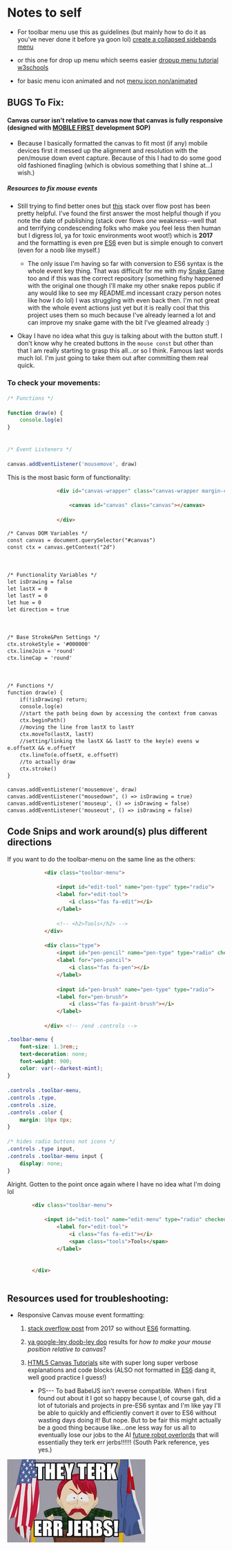 # Notes to self

- For toolbar menu use this as guidelines (but mainly how to do it as you've never done it before ya goon lol) [create a collapsed sidebands menu](https://www.w3schools.com/howto/howto_js_collapse_sidepanel.asp)

- or this one for drop up menu which seems easier [dropup menu tutorial w3schools](https://www.w3schools.com/howto/howto_css_dropup.asp)

- for basic menu icon animated and not [menu icon non/animated](https://www.w3schools.com/howto/howto_css_menu_icon.asp)




## BUGS To Fix: 

#### Canvas cursor isn't relative to canvas now that canvas is fully responsive (designed with [MOBILE FIRST](https://smartbear.com/learn/performance-monitoring/what-is-mobile-first/#:~:text=Mobile%20First%20Approach%20refers%20to,the%20design%20for%20mobile%20afterwards.) development SOP)

- Because I basically formatted the canvas to fit most (if any) mobile devices first it messed up the alignment and resolution with the pen/mouse down event capture. Because of this I had to do some good old fashioned finagling (which is obvious something that I shine at...I wish.)

##### Resources to fix mouse events

- Still trying to find better ones but [this](https://stackoverflow.com/questions/43853119/javascript-wrong-mouse-position-when-drawing-on-canvas/43873988) stack over flow post has been pretty helpful. I've found the first answer the most helpful though if you note the date of publishing (stack over flows *one* weakness--well that and terrifying condescending folks who make you feel less then human but I digress lol, ya for toxic environments woot woot!) which is **2017** and the formatting is even pre [ES6](https://www.w3schools.com/js/js_es6.asp) even but is simple enough to convert (even for a noob like myself.)

    - The only issue I'm having so far with conversion to ES6 syntax is the whole event key thing. That was difficult for me with my [Snake Game](https://bridgettesanderson.com/snake-by-bridgette/) too and if this was the correct repository (something fishy happened with the original one though I'll make my other snake repos public if any would like to see my README.md incessant crazy person notes like how I do lol) I was struggling with even back then. I'm not great with the whole event actions just yet but it is really cool that this project uses them so much because I've already learned a lot and can improve my snake game with the bit I've gleamed already :)  


- Okay I have no idea what this guy is talking about with the button stuff. I don't know why he created buttons in the `mouse const` but other than that I am really starting to grasp this all...or so I think. Famous last words much lol. I'm just going to take them out after committing them real quick.








### To check your movements: 
```js
/* Functions */

function draw(e) {
    console.log(e)
}


/* Event Listeners */

canvas.addEventListener('mousemove', draw)
```

This is the most basic form of functionality: 

```html
                <div id="canvas-wrapper" class="canvas-wrapper margin-center">

                    <canvas id="canvas" class="canvas"></canvas>
        
                </div>
```

```JS
/* Canvas DOM Variables */
const canvas = document.querySelector("#canvas")
const ctx = canvas.getContext("2d")



/* Functionality Variables */
let isDrawing = false
let lastX = 0
let lastY = 0
let hue = 0
let direction = true



/* Base Stroke&Pen Settings */
ctx.strokeStyle = '#000000'
ctx.lineJoin = 'round'
ctx.lineCap = 'round'



/* Functions */
function draw(e) {
    if(!isDrawing) return;
    console.log(e)
    //start the path being down by accessing the context from canvas 
    ctx.beginPath()
    //moving the line from lastX to lastY
    ctx.moveTo(lastX, lastY)
    //setting/linking the lastX && lastY to the key(e) evens w e.offsetX && e.offsetY
    ctx.lineTo(e.offsetX, e.offsetY)
    //to actually draw
    ctx.stroke()
}

canvas.addEventListener('mousemove', draw)
canvas.addEventListener("mousedown", () => isDrawing = true)
canvas.addEventListener('mouseup', () => isDrawing = false)
canvas.addEventListener('mouseout', () => isDrawing = false)
```





## Code Snips and work around(s) plus different directions

If you want to do the toolbar-menu on the same line as the others:

```HTML
            <div class="toolbar-menu">

                <input id="edit-tool" name="pen-type" type="radio">
                <label for="edit-tool">
                    <i class="fas fa-edit"></i>
                </label>

                <!-- <h2>Tools</h2> -->
            </div>

            <div class="type">
                <input id="pen-pencil" name="pen-type" type="radio" checked>
                <label for="pen-pencil">
                    <i class="fas fa-pen"></i>
                </label>

                <input id="pen-brush" name="pen-type" type="radio">
                <label for="pen-brush">
                    <i class="fas fa-paint-brush"></i>
                </label>

            </div> <!-- /end .controls -->

```

```CSS
.toolbar-menu {
    font-size: 1.3rem;;
    text-decoration: none;
    font-weight: 900;
    color: var(--darkest-mint);
}

.controls .toolbar-menu,
.controls .type,
.controls .size,
.controls .color {
    margin: 10px 0px;
}

/* hides radio buttons not icons */
.controls .type input,
.controls .toolbar-menu input {
    display: none;
}

```

Alright. Gotten to the point once again where I have no idea what I'm doing lol 

```HTML
        <div class="toolbar-menu">

            <input id="edit-tool" name="edit-menu" type="radio" checked>
                <label for="edit-tool">
                    <i class="fas fa-edit"></i>
                    <span class="tools">Tools</span>
                </label>


        </div>
```

```CSS

```




## Resources used for troubleshooting: 

- Responsive Canvas mouse event formatting: 

    1. [stack overflow post](https://stackoverflow.com/questions/43853119/javascript-wrong-mouse-position-when-drawing-on-canvas/43873988) from 2017 so without [ES6](https://www.w3schools.com/js/js_es6.asp) formatting. 

    2. [ya google-ley doob-ley doo](https://www.google.com/search?q=How+do+I+make+my+mouse+position+relative+to+canvas%3F&biw=758&bih=944&sxsrf=AOaemvJ4KyMxjUmi74b84xXEz9USQGNuIw%3A1637772484340&ei=xGyeYcGWFPuF9PwPiL-62Aw&ved=0ahUKEwjBiJv5ubH0AhX7Ap0JHYifDssQ4dUDCA4&uact=5&oq=How+do+I+make+my+mouse+position+relative+to+canvas%3F&gs_lcp=Cgdnd3Mtd2l6EAMyBwgAEEcQsAMyBwgAEEcQsAMyBwgAEEcQsAMyBwgAEEcQsAMyBwgAEEcQsAMyBwgAEEcQsAMyBwgAEEcQsAMyBwgAEEcQsANKBAhBGABQAFgAYKoFaAFwAngAgAEAiAEAkgEAmAEAyAEIwAEB&sclient=gws-wiz) results for *how to make your mouse position relative to canvas*?

    3. [HTML5 Canvas Tutorials](https://www.html5canvastutorials.com/advanced/html5-canvas-mouse-coordinates/) site with super long super verbose explanations and code blocks (ALSO not formatted in [ES6](https://www.w3schools.com/js/js_es6.asp) dang it, well good practice I guess!)
        - PS--- To bad BabelJS isn't reverse compatible. When I first found out about it I got so happy because I, of course gah, did a lot of tutorials and projects in pre-ES6 syntax and I'm like yay I'll be able to quickly and efficiently convert it over to ES6 without wasting days doing it! But nope. But to be fair this might actually be a good thing because like...one less way for us all to eventually lose our jobs to the AI [future robot overlords](https://www.nytimes.com/2021/09/09/technology/codex-artificial-intelligence-coding.html) that will essentially they terk err jerbs!!!!!! (South Park reference, yes yes.) 


![south park they took our jobs meme](/final-paint-app/images/southpark.jpeg)